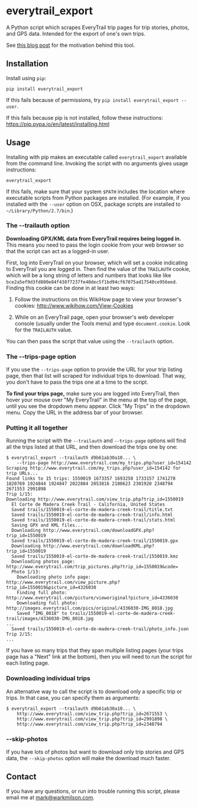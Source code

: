 # everytrail_export

A Python script which scrapes EveryTrail trip pages for trip stories, photos, and GPS data. Intended for the export of one's own trips.

See [this blog post][blog-post] for the motivation behind this tool.

## Installation

Install using `pip`:

```
pip install everytrail_export
```

If this fails because of permissions, try `pip install everytrail_export --user`.

If this fails because pip is not installed, follow these instructions: https://pip.pypa.io/en/latest/installing.html

## Usage

Installing with pip makes an executable called `everytrail_export` available from the command line. Invoking the script with no arguments gives usage instructions:

```
everytrail_export
```

If this fails, make sure that your system `$PATH` includes the location where executable scripts from Python packages are installed. (For example, if you installed with the `--user` option on OSX, package scripts are installed to `~/Library/Python/2.7/bin`.)

### The --trailauth option

**Downloading GPX/KML data from EveryTrail requires being logged in.** This means you need to pass the login cookie from your web browser so that the script can act as a logged-in user.

First, log into EveryTrail on your browser, which will set a cookie indicating to EveryTrail you are logged in. Then find the value of the `TRAILAUTH` cookie, which will be a long string of letters and numbers that looks like like `bce2a5ef9d3fd800e84f438f7237fe40dec5f1bd94cf67075ad17540ce956eed`. Finding this cookie can be done in at least two ways:

1. Follow the instructions on this WikiHow page to view your browser's cookies: http://www.wikihow.com/View-Cookies

2. While on an EveryTrail page, open your browser's web developer console (usually under the Tools menu) and type `document.cookie`. Look for the `TRAILAUTH` value.

You can then pass the script that value using the `--trailauth` option.

### The --trips-page option

If you use the `--trips-page` option to provide the URL for your trip listing page, then that list will scraped for individual trips to download. That way, you don't have to pass the trips one at a time to the script.

**To find your trips page,** make sure you are logged into EveryTrail, then hover your mouse over "My EveryTrail" in the menu at the top of the page, until you see the dropdown menu appear. Click "My Trips" in the dropdown menu. Copy the URL in the address bar of your browser.

### Putting it all together

Running the script with the `--trailauth` and `--trips-page` options will find all the trips listed at that URL, and then download the trips one by one:

```
$ everytrail_export --trailauth d9b61ab30a10... \
    --trips-page http://www.everytrail.com/my_trips.php?user_id=154142
Scraping http://www.everytrail.com/my_trips.php?user_id=154142 for trip URLs...
Found links to 15 trips: 1550019 1673357 1693258 1733157 1741278 1820769 1924844 1924847 2022884 2053816 2108623 2301920 2348794 2671553 2991898
Trip 1/15:
Downloading http://www.everytrail.com/view_trip.php?trip_id=1550019
  El Corte de Madera Creek Trail - California, United States
  Saved trails/1550019-el-corte-de-madera-creek-trail/title.txt
  Saved trails/1550019-el-corte-de-madera-creek-trail/info.html
  Saved trails/1550019-el-corte-de-madera-creek-trail/stats.html
  Saving GPX and KML files...
  Downloading http://www.everytrail.com/downloadGPX.php?trip_id=1550019
  Saved trails/1550019-el-corte-de-madera-creek-trail/1550019.gpx
  Downloading http://www.everytrail.com/downloadKML.php?trip_id=1550019
  Saved trails/1550019-el-corte-de-madera-creek-trail/1550019.kmz
  Downloading photos page: http://www.everytrail.com/trip_pictures.php?trip_id=1550019&code=
  Photo 1/13:
    Downloading photo info page: http://www.everytrail.com/view_picture.php?trip_id=1550019&picture_id=4326030
    Finding full photo: http://www.everytrail.com/picture/vieworiginal?picture_id=4336030
    Downloading full photo: http://images.everytrail.com/pics/original/4336030-IMG_8018.jpg
    Saved "IMG_8018" to trails/1550019-el-corte-de-madera-creek-trail/images/4336030-IMG_8018.jpg
...
  Saved trails/1550019-el-corte-de-madera-creek-trail/photo_info.json
Trip 2/15:
...
```

If you have so many trips that they span multiple listing pages (your trips page has a "Next" link at the bottom), then you will need to run the script for each listing page.

### Downloading individual trips

An alternative way to call the script is to download only a specific trip or trips. In that case, you can specify them as arguments:

```
$ everytrail_export --trailauth d9b61ab30a10... \
    http://www.everytrail.com/view_trip.php?trip_id=2671553 \
    http://www.everytrail.com/view_trip.php?trip_id=2991898 \
    http://www.everytrail.com/view_trip.php?trip_id=2348794
```

### --skip-photos

If you have lots of photos but want to download only trip stories and GPS data, the `--skip-photos` option will make the download much faster.

## Contact

If you have any questions, or run into trouble running this script, please email me at mark@warkmilson.com.

[blog-post]:    http://warkmilson.com/2015/03/27/exporting-from-everytrail.html
